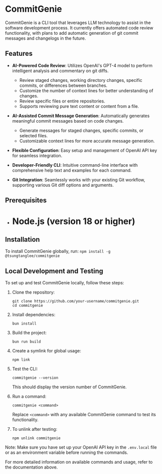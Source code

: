# CommitGenie

CommitGenie is a CLI tool that leverages LLM technology to assist in the software development process. It currently offers automated code review functionality, with plans to add automatic generation of git commit messages and changelogs in the future.

## Features

- **AI-Powered Code Review**: Utilizes OpenAI's GPT-4 model to perform intelligent analysis and commentary on git diffs.

  - Review staged changes, working directory changes, specific commits, or differences between branches.
  - Customize the number of context lines for better understanding of changes.
  - Review specific files or entire repositories.
  - Supports reviewing pure text content or content from a file.

- **AI-Assisted Commit Message Generation**: Automatically generates meaningful commit messages based on code changes.

  - Generate messages for staged changes, specific commits, or selected files.
  - Customizable context lines for more accurate message generation.

- **Flexible Configuration**: Easy setup and management of OpenAI API key for seamless integration.

- **Developer-Friendly CLI**: Intuitive command-line interface with comprehensive help text and examples for each command.

- **Git Integration**: Seamlessly works with your existing Git workflow, supporting various Git diff options and arguments.

## Prerequisites

- # Node.js (version 18 or higher)

## Installation

To install CommitGenie globally, run: `npm install -g @tsungtanglee/commitgenie`

## Local Development and Testing

To set up and test CommitGenie locally, follow these steps:

1. Clone the repository:

   ```
   git clone https://github.com/your-username/commitgenie.git
   cd commitgenie
   ```

2. Install dependencies:

   ```
   bun install
   ```

3. Build the project:

   ```
   bun run build
   ```

4. Create a symlink for global usage:

   ```
   npm link
   ```

5. Test the CLI:

   ```
   commitgenie --version
   ```

   This should display the version number of CommitGenie.

6. Run a command:

   ```
   commitgenie <command>
   ```

   Replace `<command>` with any available CommitGenie command to test its functionality.

7. To unlink after testing:
   ```
   npm unlink commitgenie
   ```

Note: Make sure you have set up your OpenAI API key in the `.env.local` file or as an environment variable before running the commands.

For more detailed information on available commands and usage, refer to the documentation above.
